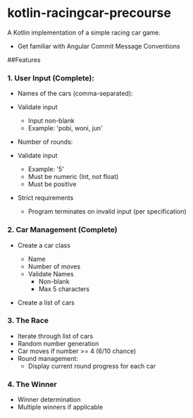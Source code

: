 # kotlin-racingcar-precourse

A Kotlin implementation of a simple racing car game.

- Get familiar with Angular Commit Message Conventions

##Features

### 1. User Input (Complete):

- Names of the cars (comma-separated):
- Validate input
	- Input non-blank
	- Example: 'pobi, woni, jun'

- Number of rounds:
- Validate input
	- Example: '5'
	- Must be numeric (Int, not float)
	- Must be positive

- Strict requirements
	- Program terminates on invalid input (per specification)

### 2. Car Management (Complete)

- Create a car class 
	- Name
	- Number of moves
	- Validate Names
		- Non-blank
		- Max 5 characters

- Create a list of cars


### 3. The Race

- Iterate through list of cars 
- Random number generation
- Car moves if number >= 4 (6/10 chance)
- Round management:
	- Display current round progress for each car

### 4. The Winner
- Winner determination
- Multiple winners if applicable
	





